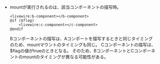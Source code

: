 * mountが実行されるのは、該当コンポーネントの描写時。
    ```a-component.blade.php
    <livewire:b-component></b-component>
    @if ($flag)
        <livewire:c-component></c-component>
    @endif
    ```
    Bコンポーネントの描写は、Aコンポートを描写するときと同じタイミングのため、mountマウントのタイミングも同じ。
    Cコンポーネントの描写は、$flagの値がtrueのときとなる。
    そのため、BコンポーネントとCコンポーネントのmountのタイミングが異なる可能性がある。
